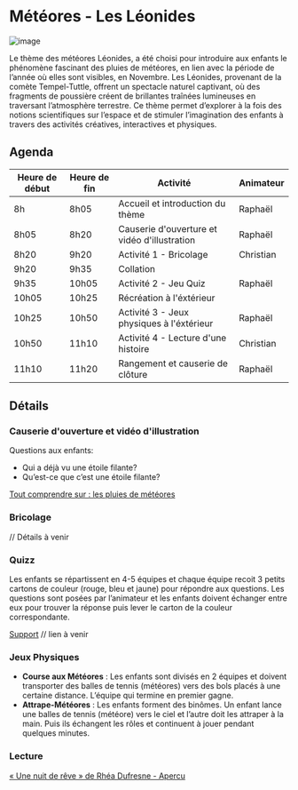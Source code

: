 # Météores - Les Léonides

![image](https://github.com/user-attachments/assets/b9e365af-08d2-4512-9268-23964030a598)

Le thème des météores Léonides, a été choisi pour introduire aux enfants le phénomène fascinant des pluies de météores, en lien avec la période de l’année où elles sont visibles, en Novembre. Les Léonides, provenant de la comète Tempel-Tuttle, offrent un spectacle naturel captivant, où des fragments de poussière créent de brillantes traînées lumineuses en traversant l’atmosphère terrestre. Ce thème permet d’explorer à la fois des notions scientifiques sur l’espace et de stimuler l’imagination des enfants à travers des activités créatives, interactives et physiques.

## Agenda

| Heure de début | Heure de fin | Activité                                     | Animateur |
| -------------- | ------------ | -------------------------------------------- | --------- |
| 8h             | 8h05         | Accueil et introduction du thème             | Raphaël   |
| 8h05           | 8h20         | Causerie d'ouverture et vidéo d'illustration | Raphaël   |
| 8h20           | 9h20         | Activité 1 - Bricolage                       | Christian |
| 9h20           | 9h35         | Collation                                    |           |
| 9h35           | 10h05        | Activité 2 - Jeu Quiz                        | Raphaël   |
| 10h05          | 10h25        | Récréation à l'éxtérieur                     |           |
| 10h25          | 10h50        | Activité 3 - Jeux physiques à l'éxtérieur    | Raphaël   |
| 10h50          | 11h10        | Activité 4 - Lecture d'une histoire          | Christian |
| 11h10          | 11h20        | Rangement et causerie de clôture             | Raphaël   |

## Détails

### Causerie d'ouverture et vidéo d'illustration

Questions aux enfants:

- Qui a déjà vu une étoile filante?
- Qu’est-ce que c’est une étoile filante?

[Tout comprendre sur : les pluies de météores](https://youtu.be/wVpxLuElDeM?si=iLl-lUhGMzIXVlhD)

### Bricolage

// Détails à venir

### Quizz

Les enfants se répartissent en 4-5 équipes et chaque équipe recoit 3 petits cartons de couleur (rouge, bleu et jaune) pour répondre aux questions. Les questions sont posées par l’animateur et les enfants doivent échanger entre eux pour trouver la réponse puis lever le carton de la couleur correspondante.

[Support]() // lien à venir

### Jeux Physiques

- **Course aux Météores** : Les enfants sont divisés en 2 équipes et doivent transporter des balles de tennis (météores) vers des bols placés à une certaine distance. L’équipe qui termine en premier gagne.
- **Attrape-Météores** : Les enfants forment des binômes. Un enfant lance une balles de tennis (météore) vers le ciel et l’autre doit les attraper à la main. Puis ils échangent les rôles et continuent à jouer pendant quelques minutes.

### Lecture

[« Une nuit de rêve » de Rhéa Dufresne - Apercu](https://r.cantook.com/enqc/sample/aHR0cHM6Ly93d3cuZW50cmVwb3RudW1lcmlxdWUuY29tL3NhbXBsZS83MTEzMS93ZWJfcmVhZGVyX21hbmlmZXN0P2Zvcm1hdF9uYXR1cmU9cGRmJnNpZ2lkPTE3MjYzMTY1MzYmc2lnbmF0dXJlPWJhMWQ3OGNlZDUwYmM5ZjlhYzVkOWRlYWVjNWI3ZGEwMmU5NjQ2NDhhNzBiZTI2ZTE4ZDk2NTY3NmNhYzZkZTc)